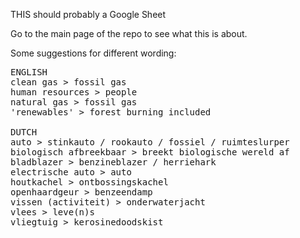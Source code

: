 THIS should probably a Google Sheet

Go to the main page of the repo to see what this is about.

Some suggestions for different wording:
<pre>
ENGLISH
clean gas > fossil gas
human resources > people
natural gas > fossil gas
'renewables' > forest burning included

DUTCH
auto > stinkauto / rookauto / fossiel / ruimteslurper
biologisch afbreekbaar > breekt biologische wereld af
bladblazer > benzineblazer / herriehark
electrische auto > auto
houtkachel > ontbossingskachel
openhaardgeur > benzeendamp
vissen (activiteit) > onderwaterjacht
vlees > leve(n)s
vliegtuig > kerosinedoodskist
</pre>

